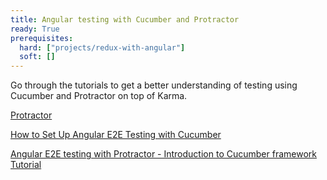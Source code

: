 ```yaml
---
title: Angular testing with Cucumber and Protractor 
ready: True
prerequisites:
  hard: ["projects/redux-with-angular"]
  soft: []
---
```


Go through the tutorials to get a better understanding of  testing using Cucumber and Protractor on top of Karma.

[Protractor](http://www.protractortest.org/#/)

[How to Set Up Angular E2E Testing with Cucumber](https://www.amadousall.com/angular-e2e-with-cucumber/)

[Angular E2E testing with Protractor - Introduction to Cucumber framework Tutorial](https://www.youtube.com/watch?v=jI_moH4I4iw)



